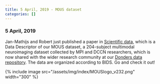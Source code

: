 ```yaml
---
title: 5 April, 2019 - MOUS dataset
categories: []
---
```


### 5 April, 2019

Jan-Mathijs and Robert just published a paper in [Scientific data](https://www.nature.com/articles/s41597-019-0020-y), which is a Data Descriptor of our MOUS dataset, a 204-subject multimodal neuroimaging dataset collected by MPI and DCCN researchers, which is now shared with the wider research community at our [Donders data repository](https://data.donders.ru.nl/collections/di/dccn/DSC_3011020.09_236). The data are organized according to BIDS. Go and check it out!

{% include image src="/assets/img/index/MOUSlogo_v232.png" width="300" %}
